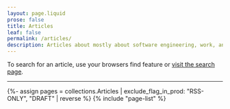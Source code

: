 ```yaml
---
layout: page.liquid
prose: false
title: Articles
leaf: false
permalink: /articles/
description: Articles about mostly about software engineering, work, and life.
---
```


To search for an article, use your browsers find feature or
[visit the search page](/search).

---

{%- assign pages = collections.Articles | exclude_flag_in_prod: "RSS-ONLY", "DRAFT" | reverse %}
{% include "page-list" %}
